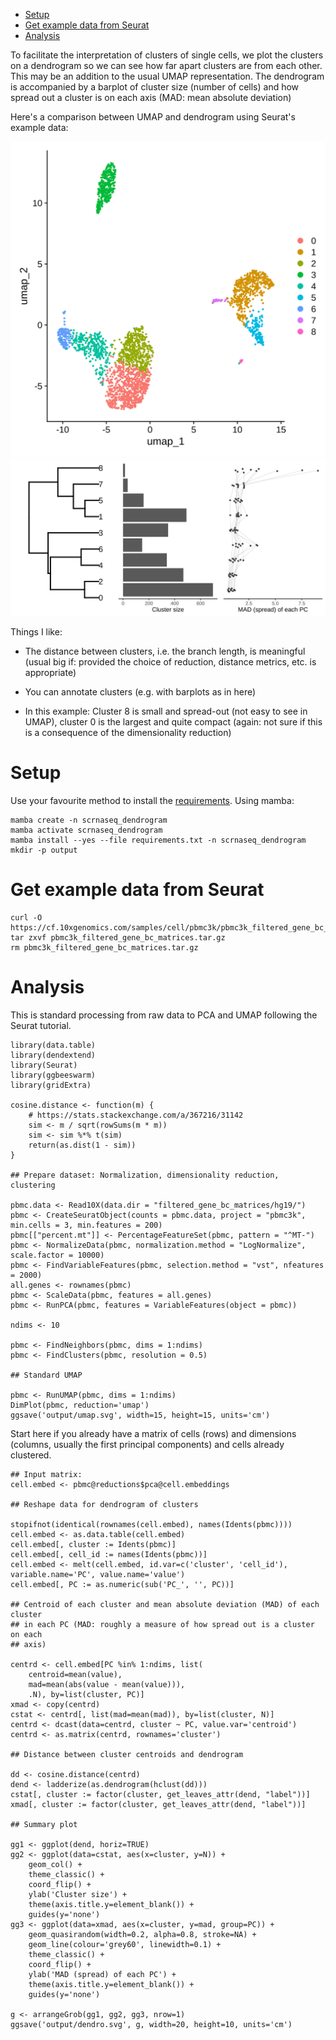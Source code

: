<!-- vim-markdown-toc GFM -->

* [Setup](#setup)
* [Get example data from Seurat](#get-example-data-from-seurat)
* [Analysis](#analysis)

<!-- vim-markdown-toc -->

To facilitate the interpretation of clusters of single cells, we plot the
clusters on a dendrogram so we can see how far apart clusters are from each
other. This may be an addition to the usual UMAP representation. The dendrogram
is accompanied by a barplot of cluster size (number of cells) and how spread
out a cluster is on each axis (MAD: mean absolute deviation)

Here's a comparison between UMAP and dendrogram using Seurat's example data:

<img src="./output/umap.svg">
<img src="./output/dendro.svg">

Things I like:

* The distance between clusters, i.e. the branch length, is meaningful (usual big if:
  provided the choice of reduction, distance metrics, etc. is appropriate)

* You can annotate clusters (e.g. with barplots as in here)

* In this example: Cluster 8 is small and spread-out (not easy to see in UMAP),
  cluster 0 is the largest and quite compact (again: not sure if this is a
  consequence of the dimensionality reduction)

# Setup

Use your favourite method to install the [requirements](requirements.txt). Using
mamba:

```
mamba create -n scrnaseq_dendrogram
mamba activate scrnaseq_dendrogram
mamba install --yes --file requirements.txt -n scrnaseq_dendrogram
mkdir -p output
```

# Get example data from Seurat

```
curl -O https://cf.10xgenomics.com/samples/cell/pbmc3k/pbmc3k_filtered_gene_bc_matrices.tar.gz
tar zxvf pbmc3k_filtered_gene_bc_matrices.tar.gz
rm pbmc3k_filtered_gene_bc_matrices.tar.gz
```

# Analysis

This is standard processing from raw data to PCA and UMAP following the Seurat
tutorial.

```
library(data.table)
library(dendextend)
library(Seurat)
library(ggbeeswarm)
library(gridExtra)

cosine.distance <- function(m) {
    # https://stats.stackexchange.com/a/367216/31142
    sim <- m / sqrt(rowSums(m * m))
    sim <- sim %*% t(sim)
    return(as.dist(1 - sim))
}   

## Prepare dataset: Normalization, dimensionality reduction, clustering

pbmc.data <- Read10X(data.dir = "filtered_gene_bc_matrices/hg19/")
pbmc <- CreateSeuratObject(counts = pbmc.data, project = "pbmc3k", min.cells = 3, min.features = 200)
pbmc[["percent.mt"]] <- PercentageFeatureSet(pbmc, pattern = "^MT-")
pbmc <- NormalizeData(pbmc, normalization.method = "LogNormalize", scale.factor = 10000)
pbmc <- FindVariableFeatures(pbmc, selection.method = "vst", nfeatures = 2000)
all.genes <- rownames(pbmc)
pbmc <- ScaleData(pbmc, features = all.genes)
pbmc <- RunPCA(pbmc, features = VariableFeatures(object = pbmc))

ndims <- 10

pbmc <- FindNeighbors(pbmc, dims = 1:ndims)
pbmc <- FindClusters(pbmc, resolution = 0.5)

## Standard UMAP

pbmc <- RunUMAP(pbmc, dims = 1:ndims)
DimPlot(pbmc, reduction='umap')
ggsave('output/umap.svg', width=15, height=15, units='cm')
```

Start here if you already have a matrix of cells (rows) and dimensions
(columns, usually the first principal components) and cells already clustered.

```
## Input matrix:
cell.embed <- pbmc@reductions$pca@cell.embeddings

## Reshape data for dendrogram of clusters

stopifnot(identical(rownames(cell.embed), names(Idents(pbmc))))
cell.embed <- as.data.table(cell.embed)
cell.embed[, cluster := Idents(pbmc)]
cell.embed[, cell_id := names(Idents(pbmc))]
cell.embed <- melt(cell.embed, id.var=c('cluster', 'cell_id'), variable.name='PC', value.name='value')
cell.embed[, PC := as.numeric(sub('PC_', '', PC))]

## Centroid of each cluster and mean absolute deviation (MAD) of each cluster
## in each PC (MAD: roughly a measure of how spread out is a cluster on each
## axis)

centrd <- cell.embed[PC %in% 1:ndims, list(
    centroid=mean(value),
    mad=mean(abs(value - mean(value))),
    .N), by=list(cluster, PC)]
xmad <- copy(centrd)
cstat <- centrd[, list(mad=mean(mad)), by=list(cluster, N)]
centrd <- dcast(data=centrd, cluster ~ PC, value.var='centroid')
centrd <- as.matrix(centrd, rownames='cluster')

## Distance between cluster centroids and dendrogram

dd <- cosine.distance(centrd)
dend <- ladderize(as.dendrogram(hclust(dd)))
cstat[, cluster := factor(cluster, get_leaves_attr(dend, "label"))]
xmad[, cluster := factor(cluster, get_leaves_attr(dend, "label"))]

## Summary plot 

gg1 <- ggplot(dend, horiz=TRUE)
gg2 <- ggplot(data=cstat, aes(x=cluster, y=N)) +
    geom_col() +
    theme_classic() + 
    coord_flip() +
    ylab('Cluster size') +
    theme(axis.title.y=element_blank()) +
    guides(y='none')
gg3 <- ggplot(data=xmad, aes(x=cluster, y=mad, group=PC)) +
    geom_quasirandom(width=0.2, alpha=0.8, stroke=NA) +
    geom_line(colour='grey60', linewidth=0.1) +
    theme_classic() + 
    coord_flip() +
    ylab('MAD (spread) of each PC') +
    theme(axis.title.y=element_blank()) + 
    guides(y='none')

g <- arrangeGrob(gg1, gg2, gg3, nrow=1)
ggsave('output/dendro.svg', g, width=20, height=10, units='cm')
```
